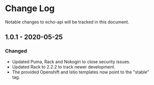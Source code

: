 # Change Log

Notable changes to echo-api will be tracked in this document.

## 1.0.1 - 2020-05-25

### Changed

- Updated Puma, Rack and Nokogiri to close security issues.
- Updated Rack to 2.2.2 to track newer development.
- The provided Openshift and Istio templates now point to the "stable" tag.
